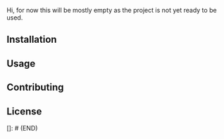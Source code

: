 Hi, for now this will be mostly empty as the project is not yet ready to be used.

## Installation

## Usage

## Contributing

## License
[]: # (END)
